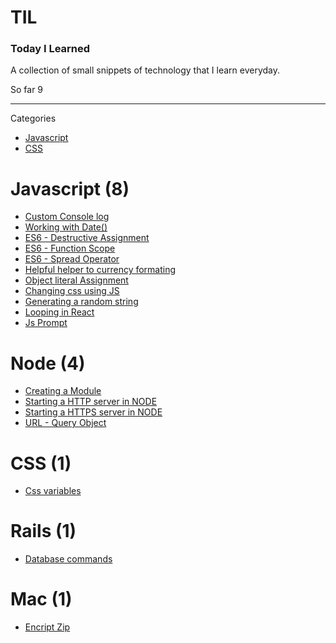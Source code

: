 # TIL 
### Today I Learned

A collection of small snippets of technology that I learn everyday. 

So far 9 

------

Categories 

 * [Javascript](#Javascript)
 * [CSS](#CSS)


 # Javascript (8)

 * [Custom Console log](Javascript/custom-console-log.md)
 * [Working with Date()](Javascript/date-manipulation.md)
 * [ES6 - Destructive Assignment](Javascript/destructive-assignemt-es6.md)
 * [ES6 - Function Scope](Javascript/es6-function-scope.md)
 * [ES6 - Spread Operator ](Javascript/spread-operator.md)
 * [Helpful helper to currency formating](Javascript/monetize.md)
 * [Object literal Assignment](Javascript/object-literal-assignment.md)
 * [Changing css using JS](Javascript/js-change-css.md)
 * [Generating a random string](Javascript/random-string.md)
 * [Looping in React](Javascript/loop-react.md)
 * [Js Prompt](Javascript/loop-react.md)


# Node (4)

* [Creating a Module](node/creating-module.md)
* [Starting a HTTP server in NODE](node/http-server.md)
* [Starting a HTTPS server in NODE](node/https-server.md)
* [URL - Query Object](node/url-query.md)


# CSS (1)

 * [Css variables](CSS/css-variables.md)

 # Rails (1)

 * [Database commands](Rails/database.md)

 # Mac (1)

 * [Encript Zip](Mac/encrypt.md)